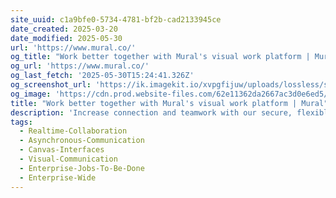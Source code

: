 ```yaml
---
site_uuid: c1a9bfe0-5734-4781-bf2b-cad2133945ce
date_created: 2025-03-20
date_modified: 2025-05-30
url: 'https://www.mural.co/'
og_title: "Work better together with Mural's visual work platform | Mural"
og_url: 'https://www.mural.co/'
og_last_fetch: '2025-05-30T15:24:41.326Z'
og_screenshot_url: 'https://ik.imagekit.io/xvpgfijuw/uploads/lossless/screenshots/20250530_Mural_og_screenshot.jpeg'
og_image: 'https://cdn.prod.website-files.com/62e11362da2667ac3d0e6ed5/638f50f56076f389d91406a0_Mural_OG_image_launch.png'
title: "Work better together with Mural's visual work platform | Mural"
description: 'Increase connection and teamwork with our secure, flexible visual work platform. Make it a mural, not a meeting.'
tags:
  - Realtime-Collaboration
  - Asynchronous-Communication
  - Canvas-Interfaces
  - Visual-Communication
  - Enterprise-Jobs-To-Be-Done
  - Enterprise-Wide
---
```


